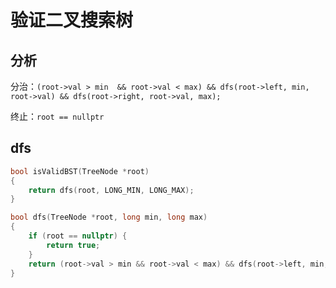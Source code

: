 # 验证二叉搜索树

## 分析

分治：`(root->val > min  && root->val < max) && dfs(root->left, min, root->val) && dfs(root->right, root->val, max);`

终止：`root == nullptr`

## dfs

```cpp
bool isValidBST(TreeNode *root)
{
    return dfs(root, LONG_MIN, LONG_MAX);
}

bool dfs(TreeNode *root, long min, long max)
{
    if (root == nullptr) {
        return true;
    }
    return (root->val > min && root->val < max) && dfs(root->left, min, root->val) && dfs(root->right, root->val, max);
}
```

